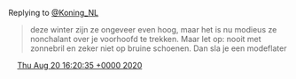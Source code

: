 Replying to [@Koning\_NL](https://twitter.com/Koning_NL/status/1296369769369698304)

> deze winter zijn ze ongeveer even hoog, maar het is nu modieus ze nonchalant over je voorhoofd te trekken\. Maar let op: nooit met zonnebril en zeker niet op bruine schoenen\. Dan sla je een modeflater

<img src="../../media/tweet.ico" width="12" /> [Thu Aug 20 16:20:35 +0000 2020](https://twitter.com/DromerDenker/status/1296482271550230529)
